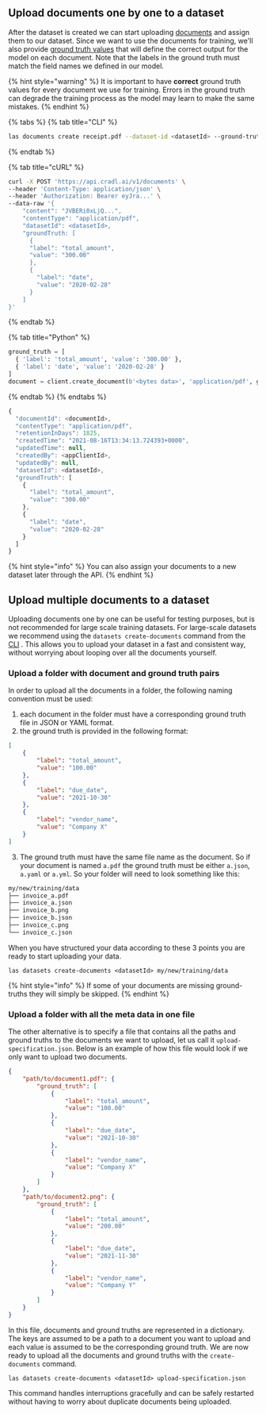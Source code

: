 ## Upload documents one by one to a dataset

After the dataset is created we can start uploading [documents](../concepts/documents.md) and assign them to our dataset. Since we want to use the documents for training, we'll also provide [ground truth values](../concepts/documents.md#setting-ground-truths) that will define the correct output for the model on each document. Note that the labels in the ground truth must match the field names we defined in our model.

{% hint style="warning" %}
It is important to have **correct** ground truth values for every document we use for training. Errors in the ground truth can degrade the training process as the model may learn to make the same mistakes.
{% endhint %}

{% tabs %}
{% tab title="CLI" %}
```bash
las documents create receipt.pdf --dataset-id <datasetId> --ground-truth-fields total_amount=300.00 date=2020-02-28
```
{% endtab %}

{% tab title="cURL" %}
```bash
curl -X POST 'https://api.cradl.ai/v1/documents' \
--header 'Content-Type: application/json' \
--header 'Authorization: Bearer eyJra...' \
--data-raw '{
    "content": "JVBERi0xLjQ...",
    "contentType": "application/pdf",
    "datasetId": <datasetId>,
    "groundTruth: [
      {
      "label": "total_amount",
      "value": "300.00"
      },
      {
        "label": "date",
        "value": "2020-02-28"
      }
    ]
}'
```
{% endtab %}

{% tab title="Python" %}
```python
ground_truth = [
  { 'label': 'total_amount', 'value': '300.00' },
  { 'label': 'date', 'value': '2020-02-28' }
]
document = client.create_document(b'<bytes data>', 'application/pdf', ground_truth=ground_truth, dataset_id=<datasetId>)
```
{% endtab %}
{% endtabs %}

```javascript
{
  "documentId": <documentId>,
  "contentType": "application/pdf",
  "retentionInDays": 1825,
  "createdTime": "2021-08-16T13:34:13.724393+0000",
  "updatedTime": null,
  "createdBy": <appClientId>,
  "updatedBy": null,
  "datasetId": <datasetId>,
  "groundTruth": [
    {
      "label": "total_amount",
      "value": "300.00"
    },
    {
      "label": "date",
      "value": "2020-02-28"
    }
  ]
}
```

{% hint style="info" %}
You can also assign your documents to a new dataset later through the API.
{% endhint %}

## Upload multiple documents to a dataset
Uploading documents one by one can be useful for testing purposes, but is not recommended for large scale training datasets.
For large-scale datasets we recommend using the `datasets create-documents` command from the [CLI](../reference/cli.md) . This allows you to upload your dataset in a fast and consistent way, without worrying about looping over all the documents yourself.

### Upload a folder with document and ground truth pairs
In order to upload all the documents in a folder, the following naming convention must be used:

1. each document in the folder must have a corresponding ground truth file in JSON or YAML format.
2. the ground truth is provided in the following format:
```json
[
    {
        "label": "total_amount",
        "value": "100.00"
    },
    {
        "label": "due_date",
        "value": "2021-10-30"
    },
    {
        "label": "vendor_name",
        "value": "Company X"
    }
]
```

3. The ground truth must have the same file name as the document. So if your document is named `a.pdf` the ground truth must be either `a.json`, `a.yaml` or `a.yml`. So your folder will need to look something like this:
```bash
my/new/training/data
├── invoice_a.pdf
├── invoice_a.json
├── invoice_b.png
├── invoice_b.json
├── invoice_c.png
└── invoice_c.json
```
When you have structured your data according to these 3 points you are ready to start uploading your data.

```shell
las datasets create-documents <datasetId> my/new/training/data
```

{% hint style="info" %}
If some of your documents are missing ground-truths they will simply be skipped.
{% endhint %}


### Upload a folder with all the meta data in one file
The other alternative is to specify a file that contains all the paths and ground truths to the documents we want to upload, let us call it `upload-specification.json`.
Below is an example of how this file would look if we only want to upload two documents.
```json
{
    "path/to/document1.pdf": {
        "ground_truth": [
            {
                "label": "total_amount",
                "value": "100.00"
            },
            {
                "label": "due_date",
                "value": "2021-10-30"
            },
            {
                "label": "vendor_name",
                "value": "Company X"
            }
        ]
    },
    "path/to/document2.png": {
        "ground_truth": [
            {
                "label": "total_amount",
                "value": "200.00"
            },
            {
                "label": "due_date",
                "value": "2021-11-30"
            },
            {
                "label": "vendor_name",
                "value": "Company Y"
            }
        ]
    }
}
```
In this file, documents and ground truths are represented in a dictionary. The keys are assumed to be a path to a document you want to upload and each value is assumed to be the corresponding ground truth.
We are now ready to upload all the documents and ground truths with the `create-documents` command.
```shell
las datasets create-documents <datasetId> upload-specification.json
```
This command handles interruptions gracefully and can be safely restarted without having to worry about duplicate documents being uploaded.
